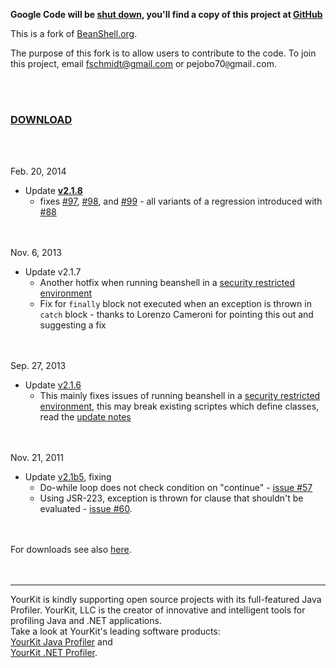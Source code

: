 **Google Code will be [shut down](http://google-opensource.blogspot.de/2015/03/farewell-to-google-code.html), you'll find a copy of this project at [GitHub](https://github.com/pejobo/beanshell2)**

This is a fork of [BeanShell.org](http://www.beanshell.org/).

The purpose of this fork is to allow users to contribute to the code. To join this project, email fschmidt@gmail.com or pejobo70`@`gmail`.`com.

<br><br>
<h3><a href='https://beanshell2.googlecode.com/svn/branches/v2.1/downloads/bsh-2.1.8.jar'>DOWNLOAD</a></h3>
<br><br>

Feb. 20, 2014<br>
<ul><li>Update <b><a href='https://beanshell2.googlecode.com/svn/branches/v2.1/downloads/bsh-2.1.8.jar'>v2.1.8</a></b>
<ul><li>fixes <a href='https://code.google.com/p/beanshell2/issues/detail?id=97'>#97</a>, <a href='https://code.google.com/p/beanshell2/issues/detail?id=98'>#98</a>, and <a href='https://code.google.com/p/beanshell2/issues/detail?id=99'>#99</a> - all variants of a regression introduced with <a href='https://code.google.com/p/beanshell2/issues/detail?id=88'>#88</a></li></ul></li></ul>

<br><br>
Nov. 6, 2013<br>
<ul><li>Update v2.1.7<br>
<ul><li>Another hotfix when running beanshell in a <a href='http://code.google.com/p/beanshell2/wiki/SecurityManager'>security restricted environment</a>
</li><li>Fix for <code>finally</code> block not executed when an exception is thrown in <code>catch</code> block - thanks to  Lorenzo Cameroni for pointing this out and suggesting a fix</li></ul></li></ul>


<br><br>
Sep. 27, 2013<br>
<ul><li>Update <a href='http://code.google.com/p/beanshell2/downloads/detail?name=bsh-2.1.6.jar'>v2.1.6</a>
<ul><li>This mainly fixes issues of running beanshell in a <a href='http://code.google.com/p/beanshell2/wiki/SecurityManager'>security restricted environment</a>, this may break existing scriptes which define classes, read the <a href='http://code.google.com/p/beanshell2/wiki/UpdateHistory'>update notes</a><b></li></ul></li></ul></b>

<br><br>
Nov. 21, 2011<br>
<ul><li>Update <a href='http://code.google.com/p/beanshell2/downloads/detail?name=bsh-2.1b5.jar'>v2.1b5</a>, fixing<br>
<ul><li>Do-while loop does not check condition on "continue" - <a href='http://code.google.com/p/beanshell2/issues/detail?id=57'>issue #57</a>
</li><li>Using JSR-223, exception is thrown for clause that shouldn't be evaluated - <a href='http://code.google.com/p/beanshell2/issues/detail?id=60'>issue #60</a>.</li></ul></li></ul>

<br><br>
For downloads see also <a href='https://code.google.com/p/beanshell2/wiki/Downloads'>here</a>.<br>
<br><br>
<hr />
YourKit is kindly supporting open source projects with its full-featured Java Profiler. YourKit, LLC is the creator of innovative and intelligent tools for profiling Java and .NET applications.<br>
Take a look at YourKit's leading software products:<br>
<a href='http://www.yourkit.com/java/profiler/index.jsp'>YourKit Java Profiler</a> and<br>
<a href='http://www.yourkit.com/.net/profiler/index.jsp'>YourKit .NET Profiler</a>.